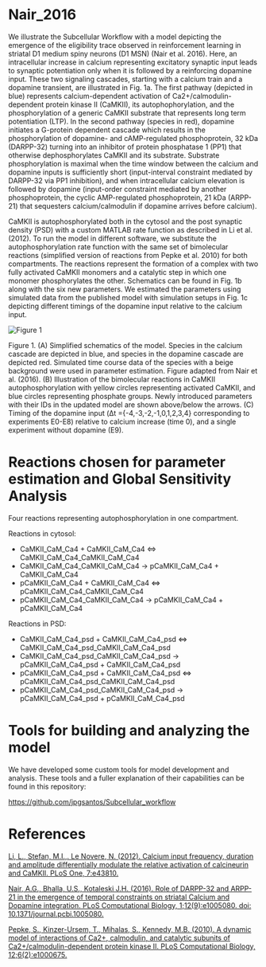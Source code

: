 Nair_2016
=========

We illustrate the Subcellular Workflow with a model depicting the emergence of the eligibility trace observed in reinforcement learning in striatal D1 medium spiny neurons (D1 MSN) (Nair et al. 2016). Here, an intracellular increase in calcium representing excitatory synaptic input leads to synaptic potentiation only when it is followed by a reinforcing dopamine input. These two signaling cascades, starting with a calcium train and a dopamine transient, are illustrated in Fig. 1a. The first pathway (depicted in blue) represents calcium-dependent activation of Ca2+/calmodulin-dependent protein kinase II (CaMKII), its autophophorylation, and the phosphorylation of a generic CaMKII substrate that represents long term potentiation (LTP). In the second pathway (species in red), dopamine initiates a G-protein dependent cascade which results in the phosphorylation of dopamine- and cAMP-regulated phosphoprotein, 32 kDa (DARPP-32) turning into an inhibitor of protein phosphatase 1 (PP1) that otherwise dephosphorylates CaMKII and its substrate. Substrate phosphorylation is maximal when the time window between the calcium and dopamine inputs is sufficiently short (input-interval constraint mediated by DARPP-32 via PP1 inhibition), and when intracellular calcium elevation is followed by dopamine (input-order constraint mediated by another phosphoprotein, the cyclic AMP-regulated phosphoprotein, 21 kDa (ARPP-21) that sequesters calcium/calmodulin if dopamine arrives before calcium).

CaMKII is autophosphorylated both in the cytosol and the post synaptic density (PSD) with a custom MATLAB rate function as described in Li et al. (2012). To run the model in different software, we substitute the autophosphorylation rate function with the same set of bimolecular reactions (simplified version of reactions from Pepke et al. 2010) for both compartments. The reactions represent the formation of a complex with two fully activated CaMKII monomers and a catalytic step in which one monomer phosphorylates the other. Schematics can be found in Fig. 1b along with the six new parameters. We estimated the parameters using simulated data from the published model with simulation setups in Fig. 1c depicting different timings of the dopamine input relative to the calcium input.

![Figure 1](https://github.com/jpgsantos/Model_Nair_2016/Docs/Model%20schematics.png "Figure 1")

Figure 1. (A) Simplified schematics of the model. Species in the calcium cascade are depicted in blue, and species in the dopamine cascade are depicted red. Simulated time course data of the species with a beige background were used in parameter estimation. Figure adapted from Nair et al. (2016). (B) Illustration of the bimolecular reactions in CaMKII autophosphorylation with yellow circles representing activated CaMKII, and blue circles representing phosphate groups. Newly introduced parameters with their IDs in the updated model are shown above/below the arrows. (C) Timing of the dopamine input (Δt ={-4,-3,-2,-1,0,1,2,3,4} corresponding to experiments E0-E8) relative to calcium increase (time 0), and a single experiment without dopamine (E9).

# Reactions chosen for parameter estimation and Global Sensitivity Analysis

Four reactions representing autophosphorylation in one compartment. 

Reactions in cytosol:
* CaMKII_CaM_Ca4 + CaMKII_CaM_Ca4 <=> CaMKII_CaM_Ca4_CaMKII_CaM_Ca4
* CaMKII_CaM_Ca4_CaMKII_CaM_Ca4 -> pCaMKII_CaM_Ca4 + CaMKII_CaM_Ca4
* pCaMKII_CaM_Ca4 + CaMKII_CaM_Ca4 <=> pCaMKII_CaM_Ca4_CaMKII_CaM_Ca4
* pCaMKII_CaM_Ca4_CaMKII_CaM_Ca4 -> pCaMKII_CaM_Ca4 + pCaMKII_CaM_Ca4

Reactions in PSD:
* CaMKII_CaM_Ca4_psd + CaMKII_CaM_Ca4_psd <=> CaMKII_CaM_Ca4_psd_CaMKII_CaM_Ca4_psd
* CaMKII_CaM_Ca4_psd_CaMKII_CaM_Ca4_psd -> pCaMKII_CaM_Ca4_psd + CaMKII_CaM_Ca4_psd
* pCaMKII_CaM_Ca4_psd + CaMKII_CaM_Ca4_psd <=> pCaMKII_CaM_Ca4_psd_CaMKII_CaM_Ca4_psd
* pCaMKII_CaM_Ca4_psd_CaMKII_CaM_Ca4_psd -> pCaMKII_CaM_Ca4_psd + pCaMKII_CaM_Ca4_psd

# Tools for building and analyzing the model

We have developed some custom tools for model development and analysis. These tools and a fuller explanation of their capabilities can be found in this repository:
 
 https://github.com/jpgsantos/Subcellular_workflow 

# References

[Li, L., Stefan, M.I.,. Le Novere, N. (2012). Calcium input frequency, duration and amplitude differentially modulate the relative activation of
calcineurin and CaMKII. PLoS One, 7:e43810.](https://doi.org/10.1371/journal.pone.0043810)

[Nair, A.G., Bhalla, U.S., Kotaleski J.H. (2016). Role of DARPP-32 and ARPP-21 in the emergence of temporal constraints on striatal Calcium
 and Dopamine integration. PLoS Computational Biology, 1;12(9):e1005080. doi: 10.1371/journal.pcbi.1005080.](https://doi.org/10.1371/journal.pcbi.1005080)

[Pepke, S., Kinzer-Ursem, T., Mihalas, S., Kennedy, M.B. (2010). A dynamic model of interactions of Ca2+, calmodulin, and catalytic subunits
of Ca2+/calmodulin-dependent protein kinase II. PLoS Computational Biology, 12;6(2):e1000675.](https://dx.doi.org/10.1371%2Fjournal.pcbi.1000675)
